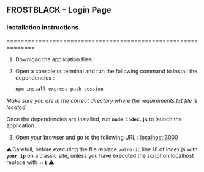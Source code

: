 ## FROSTBLACK - Login Page

### Installation instructions
==============================================================
1. Download the application files.

2. Open a console or terminal and run the following command to install the dependencies :

    ```bash
    npm install express path session
    
  _Make sure you are in the correct directory where the requirements.txt file is located_
  
  Once the dependencies are installed, run __`node index.js`__ to launch the application.
  
  
  3. Open your browser and go to the following URL : [localhost:3000](http://localhost:3000)
  
  ⚠️ Carefull, before executing the file replace `votre-ip` line 18 of index.js with __``your ip``__ on a classic site, unless you have executed the script on localhost replace with __``::1``__ ⚠️ 
